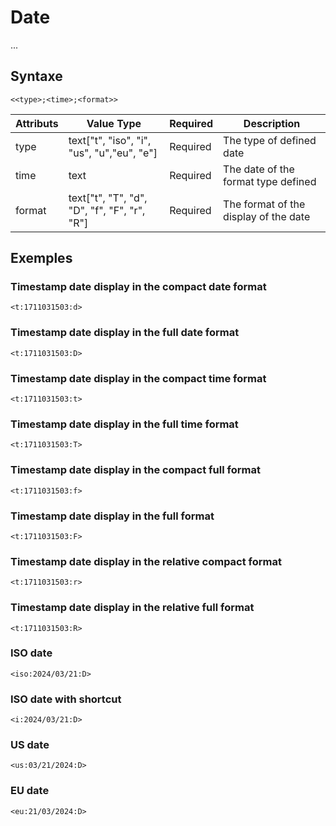 # Date

...

## Syntaxe

```syntaxe
<<type>;<time>;<format>>
```

| Attributs | Value Type                                   | Required | Description                           |
| --------- | -------------------------------------------- | -------- | ------------------------------------- |
| type      | text["t", "iso", "i", "us", "u","eu", "e"]   | Required | The type of defined date              |
| time      | text                                         | Required | The date of the format type defined   |
| format    | text["t", "T", "d", "D", "f", "F", "r", "R"] | Required | The format of the display of the date |

## Exemples

### Timestamp date display in the compact date format

```
<t:1711031503:d>
```

### Timestamp date display in the full date format

```
<t:1711031503:D>
```

### Timestamp date display in the compact time format

```
<t:1711031503:t>
```

### Timestamp date display in the full time format

```
<t:1711031503:T>
```

### Timestamp date display in the compact full format

```
<t:1711031503:f>
```

### Timestamp date display in the full format

```
<t:1711031503:F>
```

### Timestamp date display in the relative compact format

```
<t:1711031503:r>
```

### Timestamp date display in the relative full format

```
<t:1711031503:R>
```

### ISO date

```
<iso:2024/03/21:D>
```

### ISO date with shortcut

```
<i:2024/03/21:D>
```

### US date

```
<us:03/21/2024:D>
```

### EU date

```
<eu:21/03/2024:D>
```
